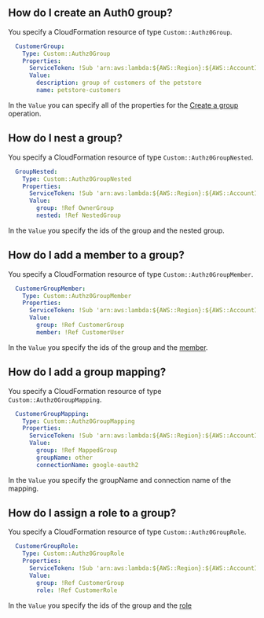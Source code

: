 ## How do I create an Auth0 group?
You specify a CloudFormation resource of type `Custom::Authz0Group`.

```yaml
  CustomerGroup:
    Type: Custom::Authz0Group
    Properties:
      ServiceToken: !Sub 'arn:aws:lambda:${AWS::Region}:${AWS::AccountId}:function:cfn-auth0-provider'
      Value:
        description: group of customers of the petstore
        name: petstore-customers
```

In the `Value` you can specify all of the properties for the [Create a group](https://auth0.com/docs/api/authorization-extension#create-group) operation.

## How do I nest a group?
You specify a CloudFormation resource of type `Custom::Authz0GroupNested`.

```yaml
  GroupNested:
    Type: Custom::Authz0GroupNested
    Properties:
      ServiceToken: !Sub 'arn:aws:lambda:${AWS::Region}:${AWS::AccountId}:function:cfn-auth0-provider'
      Value:
        group: !Ref OwnerGroup
        nested: !Ref NestedGroup
```

In the `Value` you specify the ids of the group and the nested group.

## How do I add a member to a group?
You specify a CloudFormation resource of type `Custom::Authz0GroupMember`.

```yaml
  CustomerGroupMember:
    Type: Custom::Authz0GroupMember
    Properties:
      ServiceToken: !Sub 'arn:aws:lambda:${AWS::Region}:${AWS::AccountId}:function:cfn-auth0-provider'
      Value:
        group: !Ref CustomerGroup
        member: !Ref CustomerUser
```

In the `Value` you specify the ids of the group and the [member](user.md).

## How do I add a group mapping?
You specify a CloudFormation resource of type `Custom::Authz0GroupMapping`.

```yaml
  CustomerGroupMapping:
    Type: Custom::Authz0GroupMapping
    Properties:
      ServiceToken: !Sub 'arn:aws:lambda:${AWS::Region}:${AWS::AccountId}:function:cfn-auth0-provider'
      Value:
        group: !Ref MappedGroup
        groupName: other
        connectionName: google-oauth2
```

In the `Value` you specify the groupName and connection name of the mapping.


## How do I assign a role to a group?
You specify a CloudFormation resource of type `Custom::Authz0GroupRole`.

```yaml
  CustomerGroupRole:
    Type: Custom::Authz0GroupRole
    Properties:
      ServiceToken: !Sub 'arn:aws:lambda:${AWS::Region}:${AWS::AccountId}:function:cfn-auth0-provider'
      Value:
        group: !Ref CustomerGroup
        role: !Ref CustomerRole
```

In the `Value` you specify the ids of the group and the [role](role.md)
